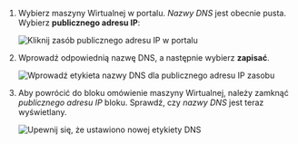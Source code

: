 
1. Wybierz maszyny Wirtualnej w portalu. *Nazwy DNS* jest obecnie pusta. Wybierz **publicznego adresu IP**:
   
   ![Kliknij zasób publicznego adresu IP w portalu](./media/virtual-machines-common-portal-create-fqdn/locatePublicIP.PNG)

2. Wprowadź odpowiednią nazwę DNS, a następnie wybierz **zapisać**.
   
   ![Wprowadź etykieta nazwy DNS dla publicznego adresu IP zasobu](./media/virtual-machines-common-portal-create-fqdn/dnsNameLabel.PNG)
 

3. Aby powrócić do bloku omówienie maszyny Wirtualnej, należy zamknąć *publicznego adresu IP* bloku. Sprawdź, czy *nazwy DNS* jest teraz wyświetlany.
   
   ![Upewnij się, że ustawiono nowej etykiety DNS](./media/virtual-machines-common-portal-create-fqdn/fqdnCreated.PNG)

